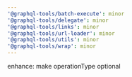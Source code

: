```yaml
---
'@graphql-tools/batch-execute': minor
'@graphql-tools/delegate': minor
'@graphql-tools/links': minor
'@graphql-tools/url-loader': minor
'@graphql-tools/utils': minor
'@graphql-tools/wrap': minor
---
```


enhance: make operationType optional
